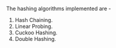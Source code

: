 The hashing algorithms implemented are -
1. Hash Chaining.
2. Linear Probing.
3. Cuckoo Hashing.
4. Double Hashing.
